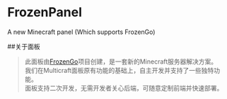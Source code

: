 # FrozenPanel
A new Minecraft panel (Which supports FrozenGo)

##关于面板
>此面板由<a href="https://github.com/Rubiginosu/frozen-go">FrozenGo</a>项目创建，是一套新的Minecraft服务器解决方案。<br />
>我们在Multicraft面板原有功能的基础上，自主开发并支持了一些独特功能。<br />
>面板支持二次开发，无需开发者关心后端，可随意定制前端并快速部署。<br />
